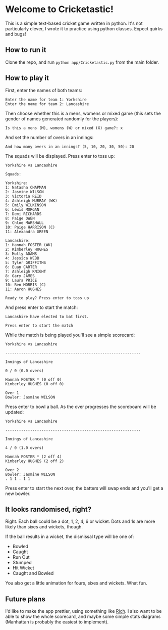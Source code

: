 # Welcome to Cricketastic!

This is a simple text-based cricket game written in python. It's not particularly clever, I wrote it to practice using python classes. Expect quirks and bugs!

## How to run it

Clone the repo, and run `python app/Cricketastic.py` from the main folder.

## How to play it

First, enter the names of both teams:

```
Enter the name for team 1: Yorkshire
Enter the name for team 2: Lancashire
```

Then choose whether this is a mens, womens or mixed game (this sets the gender of names generated randomly for the players):

```
Is this a mens (M), womens (W) or mixed (X) game?: x
```

And set the number of overs in an innings:

```
And how many overs in an innings? (5, 10, 20, 30, 50): 20
```

The squads will be displayed. Press enter to toss up:

```
Yorkshire vs Lancashire

Squads:

Yorkshire:
1: Natasha CHAPMAN
2: Jasmine WILSON
3: Victoria REID
4: Ashleigh MURRAY (WK)
5: Emily WILKINSON
6: Lewis MORGAN
7: Demi RICHARDS
8: Paige OWEN
9: Chloe MARSHALL
10: Paige HARRISON (C)
11: Alexandra GREEN

Lancashire:
1: Hannah FOSTER (WK)
2: Kimberley HUGHES
3: Molly ADAMS
4: Jessica WEBB
5: Tyler GRIFFITHS
6: Euan CARTER
7: Ashleigh KNIGHT
8: Gary JAMES
9: Laura PRICE
10: Ben MORRIS (C)
11: Aaron HUGHES

Ready to play? Press enter to toss up
```

And press enter to start the match:

```
Lancashire have elected to bat first.

Press enter to start the match
```

While the match is being played you'll see a simple scorecard:

```
Yorkshire vs Lancashire

------------------------------------------------------------

Innings of Lancashire

0 / 0 (0.0 overs)

Hannah FOSTER * (0 off 0)
Kimberley HUGHES (0 off 0)

Over 1
Bowler: Jasmine WILSON
```

Press enter to bowl a ball. As the over progresses the scoreboard will be updated:

```
Yorkshire vs Lancashire

------------------------------------------------------------

Innings of Lancashire

4 / 0 (1.0 overs)

Hannah FOSTER * (2 off 4)
Kimberley HUGHES (2 off 2)

Over 2
Bowler: Jasmine WILSON
. 1 1 . 1 1
```

Press enter to start the next over, the batters will swap ends and you'll get a new bowler.

## It looks randomised, right?

Right. Each ball could be a dot, 1, 2, 4, 6 or wicket. Dots and 1s are more likely than sixes and wickets, though.

If the ball results in a wicket, the dismissal type will be one of:

- Bowled
- Caught
- Run Out
- Stumped
- Hit Wicket
- Caught and Bowled

You also get a little animation for fours, sixes and wickets. What fun.

## Future plans

I'd like to make the app prettier, using something like [Rich](https://github.com/willmcgugan/rich). I also want to be able to show the whole scorecard, and maybe some simple stats diagrams (Manhattan is probably the easiest to implement).